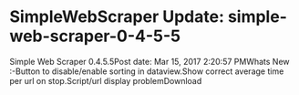# SimpleWebScraper Update: simple-web-scraper-0-4-5-5

Simple Web Scraper 0.4.5.5Post date: Mar 15, 2017 2:20:57 PMWhats New :-Button to disable/enable sorting in dataview.Show correct average time per url on stop.Script/url display problemDownload